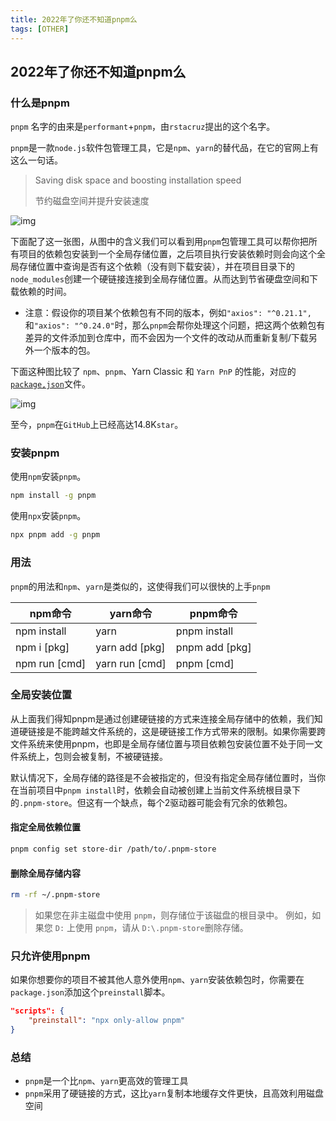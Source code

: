 ```yaml
---
title: 2022年了你还不知道pnpm么
tags: [OTHER]
---
```


## 2022年了你还不知道pnpm么
### 什么是pnpm

`pnpm` 名字的由来是`performant`+`pnpm`，由`rstacruz`提出的这个名字。

`pnpm`是一款`node.js`软件包管理工具，它是`npm`、`yarn`的替代品，在它的官网上有这么一句话。

> Saving disk space and boosting installation speed
>
> 节约磁盘空间并提升安装速度

![img](https://pnpm.io/assets/images/cafs-illustration-7be6bd97e43ba11a031b099869321deb.jpg)

下面配了这一张图，从图中的含义我们可以看到用`pnpm`包管理工具可以帮你把所有项目的依赖包安装到一个全局存储位置，之后项目执行安装依赖时则会向这个全局存储位置中查询是否有这个依赖（没有则下载安装），并在项目目录下的`node_modules`创建一个硬链接连接到全局存储位置。从而达到节省硬盘空间和下载依赖的时间。

- 注意：假设你的项目某个依赖包有不同的版本，例如`"axios": "^0.21.1",`和`"axios": "^0.24.0"`时，那么`pnpm`会帮你处理这个问题，把这两个依赖包有差异的文件添加到仓库中，而不会因为一个文件的改动从而重新复制/下载另外一个版本的包。

下面这种图比较了 `npm`、`pnpm`、Yarn Classic 和 `Yarn PnP` 的性能，对应的[`package,json`](https://github.com/pnpm/pnpm.github.io/blob/main/benchmarks/fixtures/alotta-files/package.json)文件。

![img](https://camo.githubusercontent.com/83b108abddef5c40f6afc985fa8214edc92b6f2226a83d577074a720907463c8/68747470733a2f2f706e706d2e696f2f696d672f62656e63686d61726b732f616c6f7474612d66696c65732e737667)

至今，`pnpm`在`GitHub`上已经高达14.8K`star`。

### 安装pnpm

使用`npm`安装`pnpm`。

```bash
npm install -g pnpm
```

使用`npx`安装`pnpm`。

```bash
npx pnpm add -g pnpm
```

### 用法

`pnpm`的用法和`npm`、`yarn`是类似的，这使得我们可以很快的上手`pnpm`

| npm命令       | yarn命令       | pnpm命令       |
| ------------- | -------------- | -------------- |
| npm install   | yarn           | pnpm install   |
| npm i [pkg]   | yarn add [pkg] | pnpm add [pkg] |
| npm run [cmd] | yarn run [cmd] | pnpm [cmd]     |

### 全局安装位置

从上面我们得知pnpm是通过创建硬链接的方式来连接全局存储中的依赖，我们知道硬链接是不能跨越文件系统的，这是硬链接工作方式带来的限制。如果你需要跨文件系统来使用pnpm，也即是全局存储位置与项目依赖包安装位置不处于同一文件系统上，包则会被复制，不被硬链接。

默认情况下，全局存储的路径是不会被指定的，但没有指定全局存储位置时，当你在当前项目中`pnpm install`时，依赖会自动被创建上当前文件系统根目录下的`.pnpm-store`。但这有一个缺点，每个2驱动器可能会有冗余的依赖包。

#### 指定全局依赖位置

```bash
pnpm config set store-dir /path/to/.pnpm-store
```

#### 删除全局存储内容

```bash
rm -rf ~/.pnpm-store
```

> 如果您在非主磁盘中使用 `pnpm`，则存储位于该磁盘的根目录中。 例如，如果您 `D:` 上使用 `pnpm`，请从 `D:\.pnpm-store`删除存储。

### 只允许使用pnpm

如果你想要你的项目不被其他人意外使用`npm`、`yarn`安装依赖包时，你需要在`package.json`添加这个`preinstall`脚本。

```json
"scripts": {
    "preinstall": "npx only-allow pnpm"
}
```

### 总结

- `pnpm`是一个比`npm`、`yarn`更高效的管理工具
- `pnpm`采用了硬链接的方式，这比`yarn`复制本地缓存文件更快，且高效利用磁盘空间

